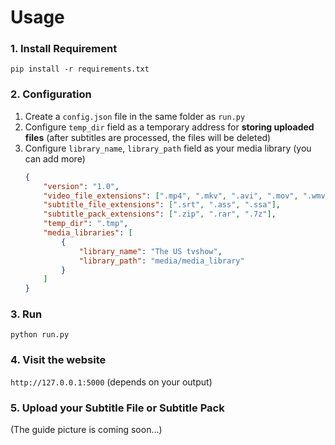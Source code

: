 # Usage

### 1. Install Requirement
`pip install -r requirements.txt`
### 2. Configuration
1. Create a `config.json` file in the same folder as `run.py`
2. Configure `temp_dir` field as a temporary address for **storing uploaded files** (after subtitles are processed, the files will be deleted)
3. Configure `library_name`, `library_path` field as your media library (you can add more)
    ```json
    {
        "version": "1.0",
        "video_file_extensions": [".mp4", ".mkv", ".avi", ".mov", ".wmv", ".flv"],
        "subtitle_file_extensions": [".srt", ".ass", ".ssa"],
        "subtitle_pack_extensions": [".zip", ".rar", ".7z"],
        "temp_dir": ".tmp",
        "media_libraries": [
            {
                "library_name": "The US tvshow",
                "library_path": "media/media_library"
            }
        ]
    }
    ```
### 3. Run
`python run.py`
### 4. Visit the website
`http://127.0.0.1:5000` (depends on your output)

### 5. Upload your Subtitle File or Subtitle Pack
(The guide picture is coming soon...)


